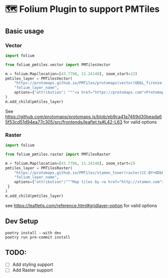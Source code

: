 # 🗺️ Folium Plugin to support PMTiles

## Basic usage

### Vector

```python
import folium

from folium_pmtiles.vector import PMTilesVector

m = folium.Map(location=[43.7798, 11.24148], zoom_start=12)
pmtiles_layer = PMTilesVector(
    "https://protomaps.github.io/PMTiles/protomaps(vector)ODbL_firenze.pmtiles",
    "folium_layer_name",
    options={"attribution": """<a href="https://protomaps.com">Protomaps</a> © <a href="https://openstreetmap.org/copyright">OpenStreetMap</a>'"""},
)
m.add_child(pmtiles_layer)
```

See https://github.com/protomaps/protomaps.js/blob/eb9ca41a7469d30beada65f53cd51d94ea77c305/src/frontends/leaflet.ts#L42-L63
for valid options

### Raster

```python
import folium

from folium_pmtiles.raster import PMTilesRaster

m = folium.Map(location=[43.7798, 11.24148], zoom_start=2)
pmtiles_layer = PMTilesRaster(
    "https://protomaps.github.io/PMTiles/stamen_toner(raster)CC-BY+ODbL_z3.pmtiles",
    "folium_layer_name",
    options={"attribution":"""Map tiles by <a href="http://stamen.com">Stamen Design</a>, under <a href="http://creativecommons.org/licenses/by/3.0">CC BY 3.0</a>. Data by <a href="http://openstreetmap.org">OpenStreetMap</a>, under <a href="http://www.openstreetmap.org/copyright">ODbL</a>."""
 }
)
m.add_child(pmtiles_layer)
```

see https://leafletjs.com/reference.html#gridlayer-option for valid options

## Dev Setup

```
poetry install --with dev
poetry run pre-commit install
```

## TODO:

- [ ] Add styling support
- [ ] Add Raster support
